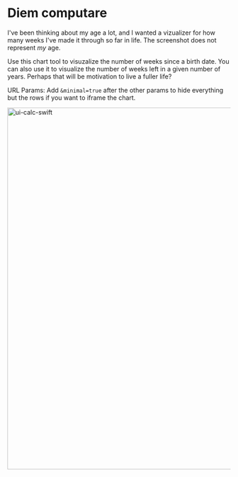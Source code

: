 # Diem computare

I've been thinking about my age a lot, and I wanted a vizualizer for how many weeks I've made it through so far in life. The screenshot does not represent _my_ age.

Use this chart tool to visuzalize the number of weeks since a birth date. You can also use it to visualize the number of weeks left in a given number of years. Perhaps that will be motivation to live a fuller life?

URL Params: Add `&minimal=true` after the other params to hide everything but the rows if you want to iframe the chart.

<img width="818" alt="ui-calc-swift" src="https://github.com/user-attachments/assets/9b7e9e17-8996-4ca6-8212-5902a95ff34c" />

